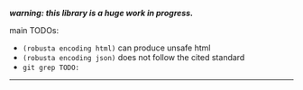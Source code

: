 ***warning: this library is a huge work in progress.***

main TODOs:
* `(robusta encoding html)` can produce unsafe html
* `(robusta encoding json)` does not follow the cited standard
* `git grep TODO:`

----
